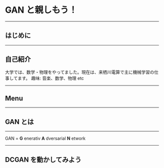 GAN と親しもう！
===


---

## はじめに


----

## 自己紹介
大学では、数学・物理をやってました。現在は、来栖川電算で主に機械学習の仕事してます。
趣味: 音楽、数学、物理 etc

---

## Menu


---

## GAN とは

----

GAN = __**G**__ enerativ __**A**__ dversarial __**N**__ etwork
      

---

## DCGAN を動かしてみよう

